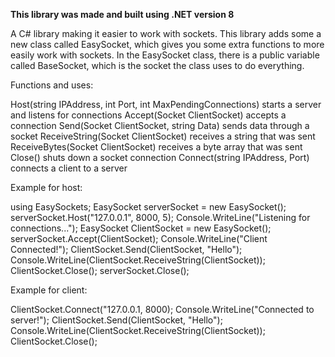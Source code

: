 **This library was made and built using .NET version 8**

A C# library making it easier to work with sockets.
This library adds some a new class called EasySocket, which gives you some extra functions to more easily work with sockets.
In the EasySocket class, there is a public variable called BaseSocket, which is the socket the class uses to do everything.

Functions and uses:

Host(string IPAddress, int Port, int MaxPendingConnections) starts a server and listens for connections
Accept(Socket ClientSocket) accepts a connection
Send(Socket ClientSocket, string Data) sends data through a socket
ReceiveString(Socket ClientSocket) receives a string that was sent
ReceiveBytes(Socket ClientSocket) receives a byte array that was sent
Close() shuts down a socket connection
Connect(string IPAddress, Port) connects a client to a server


Example for host:

using EasySockets;
EasySocket serverSocket = new EasySocket();
serverSocket.Host("127.0.0.1", 8000, 5);
Console.WriteLine("Listening for connections...");
EasySocket ClientSocket = new EasySocket();
serverSocket.Accept(ClientSocket);
Console.WriteLine("Client Connected!");
ClientSocket.Send(ClientSocket, "Hello");
Console.WriteLine(ClientSocket.ReceiveString(ClientSocket));
ClientSocket.Close();
serverSocket.Close();


Example for client:

ClientSocket.Connect("127.0.0.1, 8000);
Console.WriteLine("Connected to server!");
ClientSocket.Send(ClientSocket, "Hello");
Console.WriteLine(ClientSocket.ReceiveString(ClientSocket));
ClientSocket.Close();
